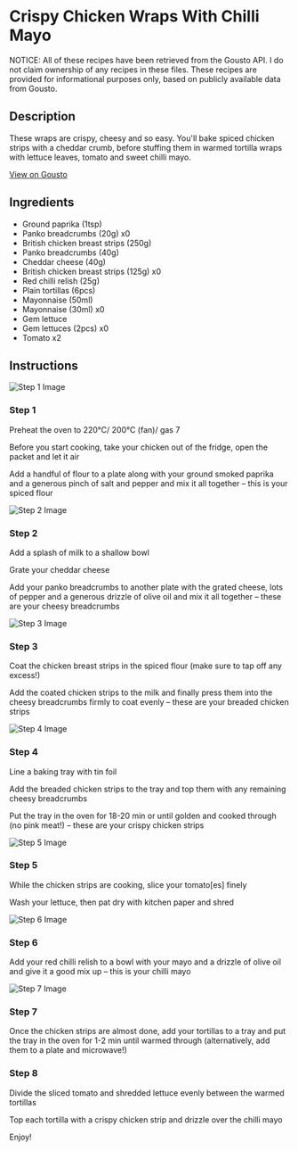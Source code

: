 # Crispy Chicken Wraps With Chilli Mayo

NOTICE: All of these recipes have been retrieved from the Gousto API. I do not claim ownership of any recipes in these files. These recipes are provided for informational purposes only, based on publicly available data from Gousto.

## Description

These wraps are crispy, cheesy and so easy. You'll bake spiced chicken strips with a cheddar crumb, before stuffing them in warmed tortilla wraps with lettuce leaves, tomato and sweet chilli mayo.

[View on Gousto](https://www.gousto.co.uk/recipes/cookbook/crispy-chicken-wraps-chilli-mayo)

## Ingredients

- Ground paprika (1tsp)
- Panko breadcrumbs (20g) x0
- British chicken breast strips (250g)
- Panko breadcrumbs (40g)
- Cheddar cheese (40g)
- British chicken breast strips (125g) x0
- Red chilli relish (25g)
- Plain tortillas (6pcs)
- Mayonnaise (50ml)
- Mayonnaise (30ml) x0
- Gem lettuce
- Gem lettuces (2pcs) x0
- Tomato x2

## Instructions

![Step 1 Image](https://production-media.gousto.co.uk/cms/recipe-step-image/step-1-1585753129022-x200.jpg)

### Step 1

Preheat the oven to 220°C/ 200°C (fan)/ gas 7

Before you start cooking, take your chicken out of the fridge, open the packet and let it air

Add a handful of flour to a plate along with your ground smoked paprika and a generous pinch of salt and pepper and mix it all together – this is your spiced flour

![Step 2 Image](https://production-media.gousto.co.uk/cms/recipe-step-image/step-2-1585753132631-x200.jpg)

### Step 2

Add a splash of milk to a shallow bowl

Grate your cheddar cheese

Add your panko breadcrumbs to another plate with the grated cheese, lots of pepper and a generous drizzle of olive oil and mix it all together – these are your cheesy breadcrumbs

![Step 3 Image](https://production-media.gousto.co.uk/cms/recipe-step-image/step-3-1585753137749-x200.jpg)

### Step 3

Coat the chicken breast strips in the spiced flour (make sure to tap off any excess!)

Add the coated chicken strips to the milk and finally press them into the cheesy breadcrumbs firmly to coat evenly – these are your breaded chicken strips

![Step 4 Image](https://production-media.gousto.co.uk/cms/recipe-step-image/step-4-1585753213896-x200.jpg)

### Step 4

Line a baking tray with tin foil

Add the breaded chicken strips to the tray and top them with any remaining cheesy breadcrumbs

Put the tray in the oven for 18-20 min or until golden and cooked through (no pink meat!) – these are your crispy chicken strips

![Step 5 Image](https://production-media.gousto.co.uk/cms/recipe-step-image/Step-5-1633102262026-x200.jpg)

### Step 5

While the chicken strips are cooking, slice your tomato[es] finely

Wash your lettuce, then pat dry with kitchen paper and shred

![Step 6 Image](https://production-media.gousto.co.uk/cms/recipe-step-image/step-6-1585753222219-x200.jpg)

### Step 6

Add your red chilli relish to a bowl with your mayo and a drizzle of olive oil and give it a good mix up – this is your chilli mayo

![Step 7 Image](https://production-media.gousto.co.uk/cms/recipe-step-image/step-7-1585753227639-x200.jpg)

### Step 7

Once the chicken strips are almost done, add your tortillas to a tray and put the tray in the oven for 1-2 min until warmed through (alternatively, add them to a plate and microwave!)

### Step 8

Divide the sliced tomato and shredded lettuce evenly between the warmed tortillas

Top each tortilla with a crispy chicken strip and drizzle over the chilli mayo

Enjoy!


